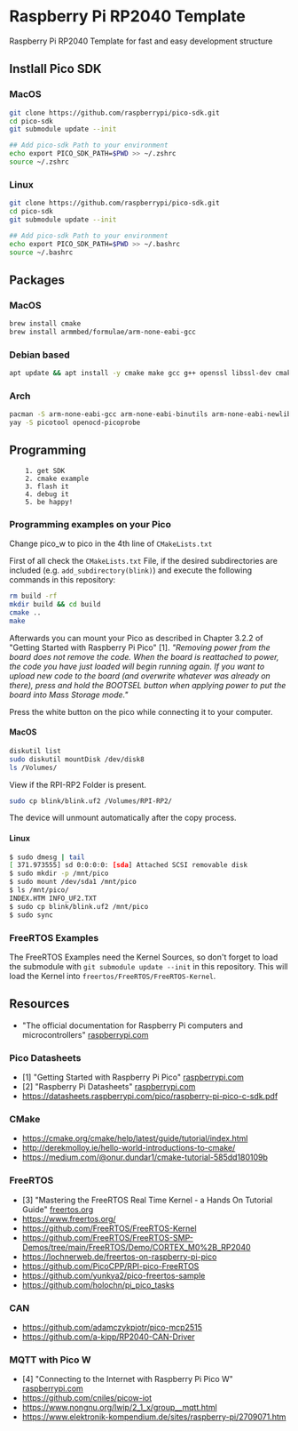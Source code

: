 # Raspberry Pi RP2040 Template
Raspberry Pi RP2040 Template for fast and easy development structure

## Instlall Pico SDK

### MacOS

```bash
git clone https://github.com/raspberrypi/pico-sdk.git
cd pico-sdk
git submodule update --init

## Add pico-sdk Path to your environment
echo export PICO_SDK_PATH=$PWD >> ~/.zshrc
source ~/.zshrc
```

### Linux

```bash
git clone https://github.com/raspberrypi/pico-sdk.git
cd pico-sdk
git submodule update --init

## Add pico-sdk Path to your environment
echo export PICO_SDK_PATH=$PWD >> ~/.bashrc
source ~/.bashrc
```

## Packages

### MacOS
```bash
brew install cmake
brew install armmbed/formulae/arm-none-eabi-gcc
```

### Debian based
```bash
apt update && apt install -y cmake make gcc g++ openssl libssl-dev cmake gcc-arm-none-eabi libnewlib-arm-none-eabi libstdc++-arm-none-eabi-newlib
```

### Arch
```bash
pacman -S arm-none-eabi-gcc arm-none-eabi-binutils arm-none-eabi-newlib cmake autoconf git
yay -S picotool openocd-picoprobe
```

## Programming

        1. get SDK
        2. cmake example
        3. flash it
        4. debug it
        5. be happy!

### Programming examples on your Pico

Change pico_w to pico in the 4th line of `CMakeLists.txt`

First of all check the `CMakeLists.txt` File, if the desired subdirectories are included (e.g. `add_subdirectory(blink)`) and execute the following commands in this repository:
```bash
rm build -rf
mkdir build && cd build
cmake ..
make
```

Afterwards you can mount your Pico as described in Chapter 3.2.2 of "Getting Started with Raspberry Pi Pico" [1]. _"Removing power from the board does not remove the code. When the board is reattached to power, the code you have just loaded will begin running again. If you want to upload new code to the board (and overwrite whatever was already on there), press and hold the BOOTSEL button when applying power to put the board into Mass Storage mode."_

Press the white button on the pico while connecting it to your computer.

#### MacOS

```bash
diskutil list
sudo diskutil mountDisk /dev/disk8
ls /Volumes/
```

View if the RPI-RP2 Folder is present.

```bash
sudo cp blink/blink.uf2 /Volumes/RPI-RP2/
```

The device will unmount automatically after the copy process.

#### Linux

```bash
$ sudo dmesg | tail
[ 371.973555] sd 0:0:0:0: [sda] Attached SCSI removable disk
$ sudo mkdir -p /mnt/pico
$ sudo mount /dev/sda1 /mnt/pico
$ ls /mnt/pico/
INDEX.HTM INFO_UF2.TXT
$ sudo cp blink/blink.uf2 /mnt/pico
$ sudo sync
```

### FreeRTOS Examples
The FreeRTOS Examples need the Kernel Sources, so don't forget to load the submodule with `git submodule update --init` in this repository. This will load the Kernel into `freertos/FreeRTOS/FreeRTOS-Kernel`.

## Resources
* "The official documentation for Raspberry Pi computers and microcontrollers" [raspberrypi.com](https://www.raspberrypi.com/documentation/microcontrollers/)

### Pico Datasheets
* [1] "Getting Started with Raspberry Pi Pico" [raspberrypi.com](https://datasheets.raspberrypi.com/pico/getting-started-with-pico.pdf)
* [2] "Raspberry Pi Datasheets" [raspberrypi.com](https://datasheets.raspberrypi.com/)
* https://datasheets.raspberrypi.com/pico/raspberry-pi-pico-c-sdk.pdf

### CMake
* https://cmake.org/cmake/help/latest/guide/tutorial/index.html
* http://derekmolloy.ie/hello-world-introductions-to-cmake/
* https://medium.com/@onur.dundar1/cmake-tutorial-585dd180109b

### FreeRTOS
* [3] "Mastering the FreeRTOS Real Time Kernel - a Hands On Tutorial Guide" [freertos.org](https://www.freertos.org/fr-content-src/uploads/2018/07/161204_Mastering_the_FreeRTOS_Real_Time_Kernel-A_Hands-On_Tutorial_Guide.pdf)
* https://www.freertos.org/
* https://github.com/FreeRTOS/FreeRTOS-Kernel
* https://github.com/FreeRTOS/FreeRTOS-SMP-Demos/tree/main/FreeRTOS/Demo/CORTEX_M0%2B_RP2040
* https://lochnerweb.de/freertos-on-raspberry-pi-pico
* https://github.com/PicoCPP/RPI-pico-FreeRTOS
* https://github.com/yunkya2/pico-freertos-sample
* https://github.com/holochn/pi_pico_tasks

### CAN
* https://github.com/adamczykpiotr/pico-mcp2515
* https://github.com/a-kipp/RP2040-CAN-Driver

### MQTT with Pico W
* [4] "Connecting to the Internet with Raspberry Pi Pico W" [raspberrypi.com](https://datasheets.raspberrypi.com/picow/connecting-to-the-internet-with-pico-w.pdf)
* https://github.com/cniles/picow-iot
* https://www.nongnu.org/lwip/2_1_x/group__mqtt.html
* https://www.elektronik-kompendium.de/sites/raspberry-pi/2709071.htm

